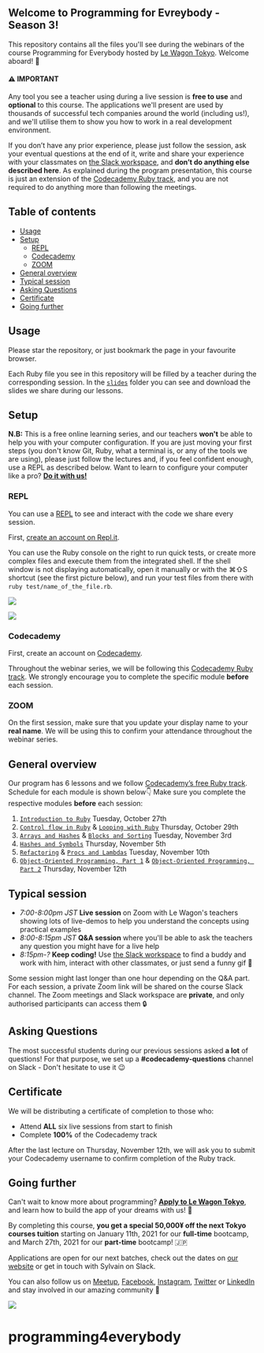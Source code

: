 ## Welcome to Programming for Evreybody - Season 3!

This repository contains all the files you'll see during the webinars of the course Programming for Everybody hosted by [Le Wagon Tokyo](https://www.lewagon.com/tokyo). Welcome aboard! 🎉

#### ⚠️ IMPORTANT

Any tool you see a teacher using during a live session is **free to use** and **optional** to this course. The applications we'll present are used by thousands of successful tech companies around the world (including us!), and we'll utilise them to show you how to work in a real development environment.

If you don’t have any prior experience, please just follow the session, ask your eventual questions at the end of it, write and share your experience with your classmates on [the Slack workspace](https://le-wagon-tokyo.slack.com), and **don’t do anything else described here**. As explained during the program presentation, this course is just an extension of the [Codecademy Ruby track](https://www.codecademy.com/learn/learn-ruby), and you are not required to do anything more than following the meetings.

## Table of contents

- [Usage](#usage)
- [Setup](#setup)
  - [REPL](#repl)
  - [Codecademy](#codecademy)
  - [ZOOM](#zoom)
- [General overview](#general-overview)
- [Typical session](#typical-session)
- [Asking Questions](#asking-questions)
- [Certificate](#certificate)
- [Going further](#going-further)

## Usage

Please star the repository, or just bookmark the page in your favourite browser.

Each Ruby file you see in this repository will be filled by a teacher during the corresponding session. In the [`slides`](https://github.com/lewagonjapan/programming4everybody/tree/master/slides) folder you can see and download the slides we share during our lessons.

## Setup

**N.B:** This is a free online learning series, and our teachers **won't** be able to help you with your computer configuration. If you are just moving your first steps (you don't know Git, Ruby, what a terminal is, or any of the tools we are using), please just follow the lectures and, if you feel confident enough, use a REPL as described below. Want to learn to configure your computer like a pro? **[Do it with us!](#going-further)**

### REPL

You can use a [REPL](https://en.wikipedia.org/wiki/Read%E2%80%93eval%E2%80%93print_loop) to see and interact with the code we share every session.

First, [create an account on Repl.it](https://repl.it/signup).

You can use the Ruby console on the right to run quick tests, or create more complex files and execute them from the integrated shell.
If the shell window is not displaying automatically, open it manually or with the ⌘⇧S shortcut (see the first picture below), and run your test files from there with `ruby test/name_of_the_file.rb`.

![](https://github.com/lewagonjapan/programming4everybody/raw/master/images/repl2.png)

![](https://github.com/lewagonjapan/programming4everybody/raw/master/images/repl3.png)

### Codecademy

First, create an account on [Codecademy](http://codecademy.com).

Throughout the webinar series, we will be following this [Codecademy Ruby track](https://www.codecademy.com/learn/learn-ruby). We strongly encourage you to complete the specific module **before** each session.

### ZOOM

On the first session, make sure that you update your display name to your **real name**. We will be using this to confirm your attendance throughout the webinar series.


## General overview

Our program has 6 lessons and we follow [Codecademy’s free Ruby track](https://www.codecademy.com/learn/learn-ruby).
Schedule for each module is shown below👇 Make sure you complete the respective modules **before** each session:

1. [`Introduction to Ruby`](https://github.com/lewagonjapan/programming4everybody/blob/october-2020/01_introduction.rb) Tuesday, October 27th
2. [`Control flow in Ruby`](https://github.com/lewagonjapan/programming4everybody/blob/october-2020/02_control_flow.rb) & [`Looping with Ruby`](https://github.com/lewagonjapan/programming4everybody/blob/october-2020/03_looping.rb) Thursday, October 29th
3. [`Arrays and Hashes`](https://github.com/lewagonjapan/programming4everybody/blob/october-2020/04_arrays_and_hashes.rb) & [`Blocks and Sorting`](https://github.com/lewagonjapan/programming4everybody/blob/october-2020/05_methods_and_blocks.rb) Tuesday, November 3rd
4. [`Hashes and Symbols`](https://github.com/lewagonjapan/programming4everybody/blob/october-2020/06_hashes_and_symbols.rb) Thursday, November 5th
5. [`Refactoring`](https://github.com/lewagonjapan/programming4everybody/blob/october-2020/07_refactoring.rb) & [`Procs and Lambdas`](https://github.com/lewagonjapan/programming4everybody/blob/october-2020/08_procs_and_lambdas.rb) Tuesday, November 10th
6. [`Object-Oriented Programming, Part 1`](https://github.com/lewagonjapan/programming4everybody/blob/october-2020/09_oop.rb) & [`Object-Oriented Programming, Part 2`](https://github.com/lewagonjapan/programming4everybody/blob/october-2020/10_oop.rb) Thursday, November 12th

## Typical session

- _7:00-8:00pm JST_ **Live session** on Zoom with Le Wagon's teachers showing lots of live-demos to help you understand the concepts using practical examples
- _8:00-8:15pm JST_ **Q&A session** where you'll be able to ask the teachers any question you might have for a live help
- _8:15pm-?_ **Keep coding!** Use [the Slack workspace](https://le-wagon-tokyo.slack.com) to find a buddy and work with him, interact with other classmates, or just send a funny gif 🙈

Some session might last longer than one hour depending on the Q&A part.
For each session, a private Zoom link will be shared on the course Slack channel. The Zoom meetings and Slack workspace are **private**, and only authorised participants can access them 🔒

## Asking Questions

The most successful students during our previous sessions asked **a lot** of questions!
For that purpose, we set up a **#codecademy-questions** channel on Slack - Don't hesitate to use it 😉

## Certificate

We will be distributing a certificate of completion to those who:
- Attend **ALL** six live sessions from start to finish
- Complete **100%** of the Codecademy track

After the last lecture on Thursday, November 12th, we will ask you to submit your Codecademy username to confirm completion of the Ruby track.

## Going further

Can't wait to know more about programming? **[Apply to Le Wagon Tokyo](http://www.lewagon.com/tokyo/apply)**, and learn how to build the app of your dreams with us! 🚀

By completing this course, **you get a special 50,000¥ off the next Tokyo courses tuition** starting on January 11th, 2021 for our **full-time** bootcamp, and March 27th, 2021 for our **part-time** bootcamp! 🇯🇵

Applications are open for our next batches, check out the dates on [our website](http://www.lewagon.com/tokyo) or get in touch with Sylvain on Slack.

You can also follow us on [Meetup](https://www.meetup.com/Le-Wagon-Tokyo-Coding-Station/), [Facebook](https://www.facebook.com/lewagontokyo), [Instagram](https://www.instagram.com/lewagontokyo), [Twitter](https://twitter.com/LeWagonTokyo) or [LinkedIn](https://www.linkedin.com/showcase/18655908/) and stay involved in our amazing community 🤩

![](https://github.com/lewagonjapan/programming4everybody/raw/master/images/tokyo310.jpg)
# programming4everybody
